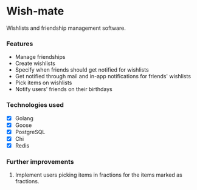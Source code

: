 # Wish-mate
Wishlists and friendship management software.

### Features
- Manage friendships
- Create wishlists
- Specify when friends should get notified for wishlists
- Get notified through mail and in-app notifications for friends' wishlists 
- Pick items on wishlists
- Notify users' friends on their birthdays 

### Technologies used
- [x] Golang
- [x] Goose
- [x] PostgreSQL
- [x] Chi
- [x] Redis

### Further improvements
1. Implement users picking items in fractions for the items marked as fractions. 